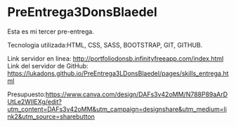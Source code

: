 # PreEntrega3DonsBlaedel
Esta es mi tercer pre-entrega.

Tecnologia utilizada:HTML, CSS, SASS, BOOTSTRAP, GIT, GITHUB.

Link servidor en linea: http://portfoliodonsb.infinityfreeapp.com/index.html                                
Link del servidor de GitHub: https://lukadons.github.io/PreEntrega3LDonsBlaedel/pages/skills_entrega.html

Presupuesto:https://www.canva.com/design/DAFs3v42oMM/N788P89aArDUtLe2WIlEXg/edit?utm_content=DAFs3v42oMM&utm_campaign=designshare&utm_medium=link2&utm_source=sharebutton
